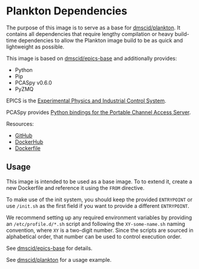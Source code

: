 # Plankton Dependencies

The purpose of this image is to serve as a base for [dmscid/plankton](https://hub.docker.com/r/dmscid/plankton/). It contains all dependencies that require lengthy compilation or heavy build-time dependencies to allow the Plankton image build to be as quick and lightweight as possible.

This image is based on [dmscid/epics-base](https://hub.docker.com/r/dmscid/epics-base/) and additionally provides:
- Python
- Pip
- PCASpy v0.6.0
- PyZMQ

EPICS is the [Experimental Physics and Industrial Control System](http://www.aps.anl.gov/epics/).

PCASpy provides [Python bindings for the Portable Channel Access Server](https://pcaspy.readthedocs.io/en/latest/).

Resources:
- [GitHub](https://github.com/DMSC-Instrument-Data/plankton-misc/tree/master/docker/plankton-depends)
- [DockerHub](https://hub.docker.com/r/dmscid/plankton-depends/)
- [Dockerfile](https://github.com/DMSC-Instrument-Data/plankton-misc/blob/master/docker/plankton-depends/Dockerfile)


## Usage

This image is intended to be used as a base image. To to extend it, create a new Dockerfile and reference it using the `FROM` directive.

To make use of the init system, you should keep the provided `ENTRYPOINT` or use `/init.sh` as the first field if you want to provide a different `ENTRYPOINT`.

We recommend setting up any required environment variables by providing an `/etc/profile.d/*.sh` script and following the `XY-some-name.sh` naming convention, where `XY` is a two-digit number. Since the scripts are sourced in alphabetical order, that number can be used to control execution order.

See [dmscid/epics-base](https://hub.docker.com/r/dmscid/epics-base/) for details.

See [dmscid/plankton](https://hub.docker.com/r/dmscid/plankton/) for a usage example.

